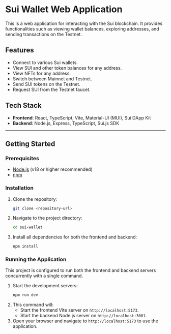 # Sui Wallet Web Application

This is a web application for interacting with the Sui blockchain. It provides functionalities such as viewing wallet balances, exploring addresses, and sending transactions on the Testnet.

## Features

- Connect to various Sui wallets.
- View SUI and other token balances for any address.
- View NFTs for any address.
- Switch between Mainnet and Testnet.
- Send SUI tokens on the Testnet.
- Request SUI from the Testnet faucet.

## Tech Stack

- **Frontend**: React, TypeScript, Vite, Material-UI (MUI), Sui DApp Kit
- **Backend**: Node.js, Express, TypeScript, Sui.js SDK

---

## Getting Started

### Prerequisites

- [Node.js](https://nodejs.org/) (v18 or higher recommended)
- [npm](https://www.npmjs.com/)

### Installation

1.  Clone the repository:
    ```sh
    git clone <repository-url>
    ```
2.  Navigate to the project directory:
    ```sh
    cd sui-wallet
    ```
3.  Install all dependencies for both the frontend and backend:
    ```sh
    npm install
    ```

### Running the Application

This project is configured to run both the frontend and backend servers concurrently with a single command.

1.  Start the development servers:
    ```sh
    npm run dev
    ```
2.  This command will:
    - Start the frontend Vite server on `http://localhost:5173`.
    - Start the backend Node.js server on `http://localhost:3001`.
3.  Open your browser and navigate to `http://localhost:5173` to use the application.
